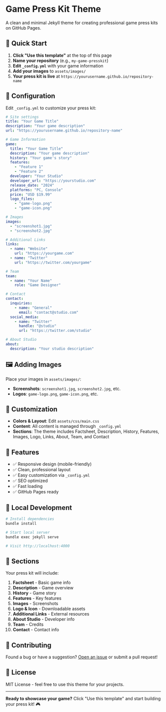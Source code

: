 # Game Press Kit Theme

A clean and minimal Jekyll theme for creating professional game press kits on GitHub Pages.

## 🚀 Quick Start

1. **Click "Use this template"** at the top of this page
2. **Name your repository** (e.g., `my-game-presskit`)
3. **Edit `_config.yml`** with your game information
4. **Add your images** to `assets/images/`
5. **Your press kit is live** at `https://yourusername.github.io/repository-name`

## 📝 Configuration

Edit `_config.yml` to customize your press kit:

```yaml
# Site settings
title: "Your Game Title"
description: "Your game description"
url: "https://yourusername.github.io/repository-name"

# Game Information
game:
  title: "Your Game Title"
  description: "Your game description"
  history: "Your game's story"
  features:
    - "Feature 1"
    - "Feature 2"
  developer: "Your Studio"
  developer_url: "https://yourstudio.com"
  release_date: "2024"
  platforms: "PC, Console"
  price: "USD $19.99"
  logo_files:
    - "game-logo.png"
    - "game-icon.png"

# Images
images:
  - "screenshot1.jpg"
  - "screenshot2.jpg"

# Additional Links
links:
  - name: "Website"
    url: "https://yourgame.com"
  - name: "Twitter"
    url: "https://twitter.com/yourgame"

# Team
team:
  - name: "Your Name"
    role: "Game Designer"

# Contact
contact:
  inquiries:
    - name: "General"
      email: "contact@studio.com"
  social_media:
    - name: "Twitter"
      handle: "@studio"
      url: "https://twitter.com/studio"

# About Studio
about:
  description: "Your studio description"
```

## 🖼️ Adding Images

Place your images in `assets/images/`:

- **Screenshots**: `screenshot1.jpg`, `screenshot2.jpg`, etc.
- **Logos**: `game-logo.png`, `game-icon.png`, etc.

## 🎨 Customization

- **Colors & Layout**: Edit `assets/css/main.css`
- **Content**: All content is managed through `_config.yml`
- **Sections**: The theme includes Factsheet, Description, History, Features, Images, Logo, Links, About, Team, and Contact

## 📱 Features

- ✅ Responsive design (mobile-friendly)
- ✅ Clean, professional layout
- ✅ Easy customization via `_config.yml`
- ✅ SEO optimized
- ✅ Fast loading
- ✅ GitHub Pages ready

## 🔧 Local Development

```bash
# Install dependencies
bundle install

# Start local server
bundle exec jekyll serve

# Visit http://localhost:4000
```

## 📄 Sections

Your press kit will include:
1. **Factsheet** - Basic game info
2. **Description** - Game overview
3. **History** - Game story
4. **Features** - Key features
5. **Images** - Screenshots
6. **Logo & Icon** - Downloadable assets
7. **Additional Links** - External resources
8. **About Studio** - Developer info
9. **Team** - Credits
10. **Contact** - Contact info

## 🤝 Contributing

Found a bug or have a suggestion? [Open an issue](https://github.com/yourusername/jekyll-game-presskit-theme/issues) or submit a pull request!

## 📄 License

MIT License - feel free to use this theme for your projects.

---

**Ready to showcase your game?** Click "Use this template" and start building your press kit! 🎮 